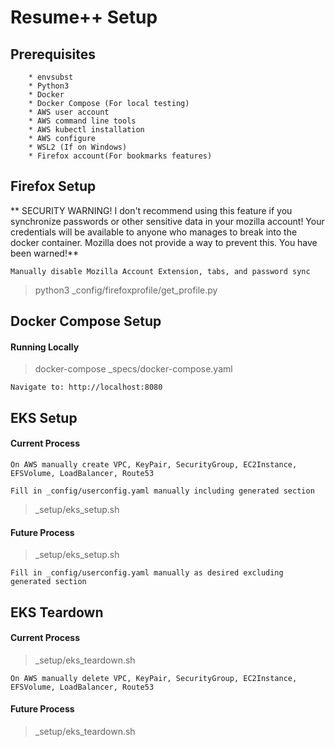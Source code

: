 # Resume++ Setup

## Prerequisites
        * envsubst
        * Python3
        * Docker
        * Docker Compose (For local testing)
        * AWS user account
        * AWS command line tools
        * AWS kubectl installation
        * AWS configure
        * WSL2 (If on Windows)
        * Firefox account(For bookmarks features)

## Firefox Setup

** SECURITY WARNING! I don't recommend using this feature if you synchronize passwords or other sensitive data in your mozilla account! Your credentials will be available to anyone who manages to break into the docker container. Mozilla does not provide a way to prevent this. You have been warned!**

    Manually disable Mozilla Account Extension, tabs, and password sync

> python3 _config/firefoxprofile/get_profile.py

## Docker Compose Setup

####	Running Locally
> docker-compose _specs/docker-compose.yaml

    Navigate to: http://localhost:8080

## EKS Setup

####	Current Process
    On AWS manually create VPC, KeyPair, SecurityGroup, EC2Instance, EFSVolume, LoadBalancer, Route53
            
    Fill in _config/userconfig.yaml manually including generated section
    
> _setup/eks_setup.sh

####	Future Process
> _setup/eks_setup.sh

    Fill in _config/userconfig.yaml manually as desired excluding generated section

## EKS Teardown

####	Current Process
> _setup/eks_teardown.sh

    On AWS manually delete VPC, KeyPair, SecurityGroup, EC2Instance, EFSVolume, LoadBalancer, Route53

####	Future Process
> _setup/eks_teardown.sh




